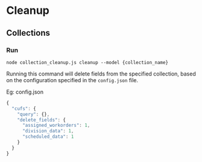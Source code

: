 # Cleanup

## Collections

### Run 

`node collection_cleanup.js cleanup --model {collection_name}`

Running this command will delete fields from the specified collection, based on the configuration specified in the `config.json` file.

Eg: config.json

```javascript
{
  "cufs": {
    "query": {},
    "delete_fields": {
      "assigned_workorders": 1,
      "division_data": 1,
      "scheduled_data": 1
    }
  }
}
```
